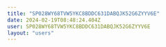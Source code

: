 ```yaml
---
title: "SP028WY68TVW5YKC8BDDC631DABQJK52G6ZYYV6E"
date: 2024-02-19T08:48:24.404Z
user: SP028WY68TVW5YKC8BDDC631DABQJK52G6ZYYV6E
layout: "users"
---
```

    